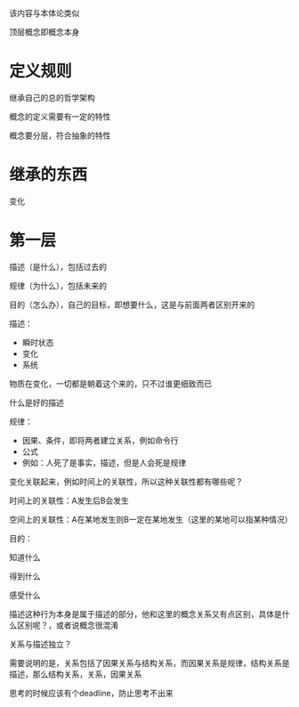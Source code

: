 该内容与本体论类似

顶层概念即概念本身

# 定义规则

继承自己的总的哲学架构

概念的定义需要有一定的特性

概念要分层，符合抽象的特性


# 继承的东西

变化



# 第一层

描述（是什么），包括过去的

规律（为什么），包括未来的

目的（怎么办），自己的目标，即想要什么，这是与前面两者区别开来的

描述：

- 瞬时状态
- 变化
- 系统

物质在变化，一切都是朝着这个来的，只不过谁更细致而已

什么是好的描述

规律：

- 因果、条件，即将两者建立关系，例如命令行
- 公式
- 例如：人死了是事实，描述，但是人会死是规律

变化关联起来，例如时间上的关联性，所以这种关联性都有哪些呢？

时间上的关联性：A发生后B会发生

空间上的关联性：A在某地发生则B一定在某地发生（这里的某地可以指某种情况）

目的：

知道什么

得到什么

感受什么

描述这种行为本身是属于描述的部分，他和这里的概念关系又有点区别，具体是什么区别呢？，或者说概念很混淆

关系与描述独立？

需要说明的是，关系包括了因果关系与结构关系，而因果关系是规律，结构关系是描述，那么结构关系，关系，因果关系


思考的时候应该有个deadline，防止思考不出来
